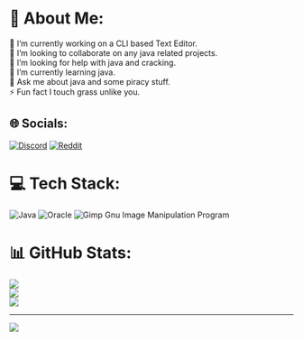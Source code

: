 # 💫 About Me:
🔭 I’m currently working on a CLI based Text Editor.<br>👯 I’m looking to collaborate on any java related projects.<br>🤝 I’m looking for help with java and cracking.<br>🌱 I’m currently learning java.<br>💬 Ask me about java and some piracy stuff.<br>⚡ Fun fact I touch grass unlike you.


## 🌐 Socials:
[![Discord](https://img.shields.io/badge/Discord-%237289DA.svg?logo=discord&logoColor=white)](https://discord.gg/https://discord.gg/physics) [![Reddit](https://img.shields.io/badge/Reddit-%23FF4500.svg?logo=Reddit&logoColor=white)](https://reddit.com/user/idk) 

# 💻 Tech Stack:
![Java](https://img.shields.io/badge/java-%23ED8B00.svg?style=for-the-badge&logo=java&logoColor=white) ![Oracle](https://img.shields.io/badge/Oracle-F80000?style=for-the-badge&logo=oracle&logoColor=white) ![Gimp Gnu Image Manipulation Program](https://img.shields.io/badge/Gimp-657D8B?style=for-the-badge&logo=gimp&logoColor=FFFFFF)
# 📊 GitHub Stats:
![](https://github-readme-stats.vercel.app/api?username=Ch0nkers&theme=radical&hide_border=false&include_all_commits=true&count_private=false)<br/>
![](https://github-readme-streak-stats.herokuapp.com/?user=Ch0nkers&theme=radical&hide_border=false)<br/>
![](https://github-readme-stats.vercel.app/api/top-langs/?username=Ch0nkers&theme=radical&hide_border=false&include_all_commits=true&count_private=false&layout=compact)

---
[![](https://visitcount.itsvg.in/api?id=Ch0nkers&icon=2&color=1)](https://visitcount.itsvg.in)
